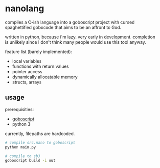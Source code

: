 # nanolang
compiles a C-ish language into a goboscript project with cursed spaghettified gobocode that aims to be an affront to God.

written in python, because i'm lazy. very early in development. completion is unlikely since I don't think many people would use this tool anyway.

feature list (barely implemented):
- local variables
- functions with return values
- pointer access
- dynamically allocatable memory
- structs, arrays

## usage
prerequisities:
- [goboscript](https://github.com/aspizu/goboscript)
- python 3

currently, filepaths are hardcoded.
```bash
# compile src.nano to goboscript
python main.py

# compile to sb3
goboscript build -i out
```